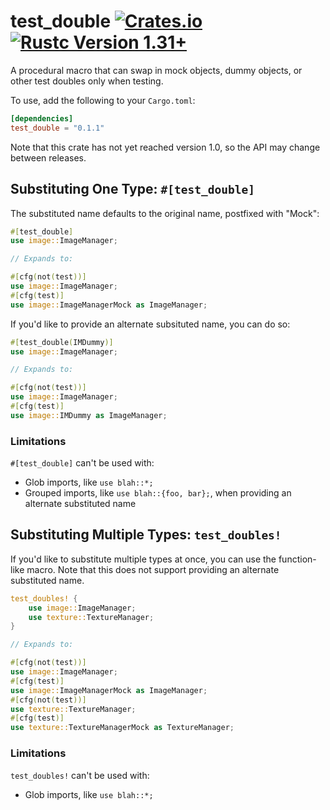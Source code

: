 test_double [![Crates.io](https://img.shields.io/crates/v/test_double.svg)](https://crates.io/crates/test_double) [![Rustc Version 1.31+](https://img.shields.io/badge/rustc-1.31+-blue.svg)](https://blog.rust-lang.org/2018/12/06/Rust-1.31-and-rust-2018.html)
==================================================================

A procedural macro that can swap in mock objects, dummy objects, or other test doubles only when testing.

To use, add the following to your `Cargo.toml`:

```toml
[dependencies]
test_double = "0.1.1"
```

Note that this crate has not yet reached version 1.0, so the API may change between releases.

## Substituting One Type: `#[test_double]`

The substituted name defaults to the original name, postfixed with "Mock":

```rust
#[test_double]
use image::ImageManager;

// Expands to:

#[cfg(not(test))]
use image::ImageManager;
#[cfg(test)]
use image::ImageManagerMock as ImageManager;
```

If you'd like to provide an alternate subsituted name, you can do so:

```rust
#[test_double(IMDummy)]
use image::ImageManager;

// Expands to:

#[cfg(not(test))]
use image::ImageManager;
#[cfg(test)]
use image::IMDummy as ImageManager;
```

### Limitations

`#[test_double]` can't be used with:

- Glob imports, like `use blah::*;`
- Grouped imports, like `use blah::{foo, bar};`, when providing an alternate substituted name

## Substituting Multiple Types: `test_doubles!`

If you'd like to substitute multiple types at once, you can use the function-like macro. Note that this does not support providing an alternate substituted name.

```rust
test_doubles! {
    use image::ImageManager;
    use texture::TextureManager;
}

// Expands to:

#[cfg(not(test))]
use image::ImageManager;
#[cfg(test)]
use image::ImageManagerMock as ImageManager;
#[cfg(not(test))]
use texture::TextureManager;
#[cfg(test)]
use texture::TextureManagerMock as TextureManager;
```

### Limitations

`test_doubles!` can't be used with:

- Glob imports, like `use blah::*;`